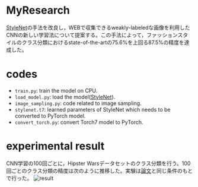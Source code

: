 # MyResearch
[StyleNet](http://hi.cs.waseda.ac.jp/~esimo/publications/SimoSerraCVPR2016.pdf)の手法を改良し，WEBで収集できるweakly-labeledな画像を利用したCNNの新しい学習法について提案する。この手法によって，ファッションスタイルのクラス分類におけるstate-of-the-artの75.6%を上回る87.5%の精度を達成した。

# codes
- `train.py`: train the model on CPU.
- `load_model.py`: load the model([StyleNet](http://hi.cs.waseda.ac.jp/~esimo/publications/SimoSerraCVPR2016.pdf)).
- `image_sampling.py`: code related to image sampling.
- `stylenet.t7`: learned parameters of StyleNet which needs to be converted to PyTorch model.
- `convert_torch.py`: convert Torch7 model to PyTorch.

# experimental result
CNN学習の100回ごとに，Hipster Warsデータセットのクラス分類を行う。100回ごとのクラス分類の精度は次のように推移した。実験は[論文](http://hi.cs.waseda.ac.jp/~esimo/publications/SimoSerraCVPR2016.pdf)と同じ条件のもとで行った。
![result](https://drive.google.com/file/d/1rtcPF4NTbjPyIg9YiqTOTD1ZPSZUZ83G/view?usp=sharing)
